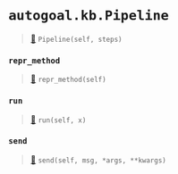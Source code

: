 # `autogoal.kb.Pipeline`

> [📝](/usr/lib/python3/dist-packages/autogoal/kb/_algorithm.py#L404)
> `Pipeline(self, steps)`

### `repr_method`

> [📝](/usr/lib/python3/dist-packages/autogoal/utils/__init__.py#L87)
> `repr_method(self)`

### `run`

> [📝](/usr/lib/python3/dist-packages/autogoal/kb/_algorithm.py#L422)
> `run(self, x)`

### `send`

> [📝](/usr/lib/python3/dist-packages/autogoal/kb/_algorithm.py#L408)
> `send(self, msg, *args, **kwargs)`

